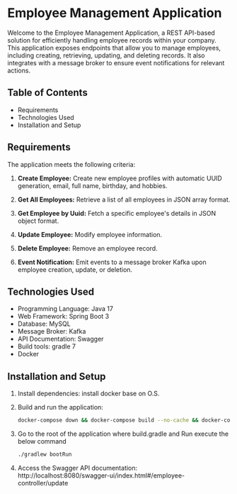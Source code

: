 # Employee Management Application

Welcome to the Employee Management Application, a REST API-based solution for efficiently handling employee records within your company. This application exposes endpoints that allow you to manage employees, including creating, retrieving, updating, and deleting records. It also integrates with a message broker to ensure event notifications for relevant actions.

## Table of Contents

- Requirements
- Technologies Used
- Installation and Setup

## Requirements

The application meets the following criteria:

1. **Create Employee:** Create new employee profiles with automatic UUID generation, email, full name, birthday, and hobbies.

2. **Get All Employees:** Retrieve a list of all employees in JSON array format.

3. **Get Employee by Uuid:** Fetch a specific employee's details in JSON object format.

4. **Update Employee:** Modify employee information.

5. **Delete Employee:** Remove an employee record.

6. **Event Notification:** Emit events to a message broker Kafka upon employee creation, update, or deletion.

## Technologies Used

- Programming Language: Java 17
- Web Framework: Spring Boot 3 
- Database: MySQL
- Message Broker: Kafka
- API Documentation: Swagger
- Build tools: gradle 7 
- Docker

## Installation and Setup


1. Install dependencies:
install docker base on O.S. 

2. Build and run the application:
   ```sh 
   docker-compose down && docker-compose build --no-cache && docker-compose up

3. Go to the root of the application where build.gradle and Run execute the below command
   
   ```sh  
   ./gradlew bootRun
4. Access the Swagger API documentation:
   http://localhost:8080/swagger-ui/index.html#/employee-controller/update
